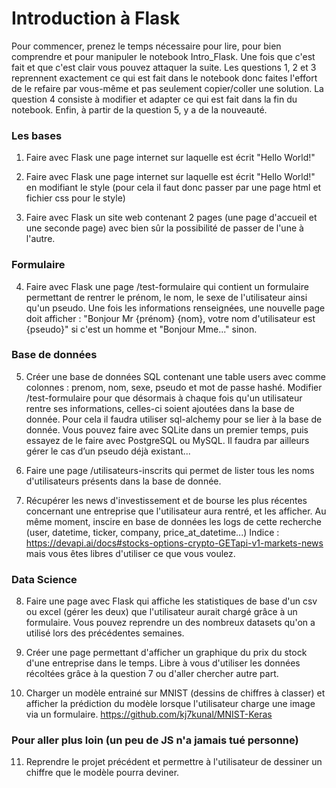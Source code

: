 # Introduction à Flask

Pour commencer, prenez le temps nécessaire pour lire, pour bien comprendre et pour manipuler le notebook Intro_Flask.
Une fois que c'est fait et que c'est clair vous pouvez attaquer la suite.
Les questions 1, 2 et 3 reprennent exactement ce qui est fait dans le notebook donc faites l'effort de le refaire par vous-même et pas seulement copier/coller une solution.
La question 4 consiste à modifier et adapter ce qui est fait dans la fin du notebook.
Enfin, à partir de la question 5, y a de la nouveauté.

### Les bases
1. Faire avec Flask une page internet sur laquelle est écrit "Hello World!"

2. Faire avec Flask une page internet sur laquelle est écrit "Hello World!" en modifiant le style (pour cela il faut donc passer par une page html et fichier css pour le style)

3. Faire avec Flask un site web contenant 2 pages (une page d'accueil et une seconde page) avec bien sûr la possibilité de passer de l'une à l'autre.

### Formulaire

4. Faire avec Flask une page /test-formulaire qui contient un formulaire permettant de rentrer le prénom, le nom, le sexe de l'utilisateur ainsi qu'un pseudo. Une fois les informations renseignées, une nouvelle page doit afficher :
"Bonjour Mr {prénom} {nom}, votre nom d'utilisateur est {pseudo}" si c'est un homme et "Bonjour Mme..." sinon.

### Base de données

5. Créer une base de données SQL contenant une table users avec comme colonnes : prenom, nom, sexe, pseudo et mot de passe hashé.
Modifier /test-formulaire pour que désormais à chaque fois qu'un utilisateur rentre ses informations, celles-ci soient ajoutées dans la base de donnée. Pour cela il faudra utiliser sql-alchemy pour se lier à la base de donnée. Vous pouvez faire avec SQLite dans un premier temps, puis essayez de le faire avec PostgreSQL ou MySQL.
Il faudra par ailleurs gérer le cas d’un pseudo déjà existant...

6. Faire une page /utilisateurs-inscrits qui permet de lister tous les noms d'utilisateurs présents dans la base de donnée.

7. Récupérer les news d'investissement et de bourse les plus récentes concernant une entreprise que l'utilisateur aura rentré, et les afficher. Au même moment, inscire en base de données les logs de cette recherche (user, datetime, ticker, company, price_at_datetime...) Indice : https://devapi.ai/docs#stocks-options-crypto-GETapi-v1-markets-news mais vous êtes libres d'utiliser ce que vous voulez.

### Data Science

8. Faire une page avec Flask qui affiche les statistiques de base d'un csv ou excel (gérer les deux) que l'utilisateur aurait chargé grâce à un formulaire. Vous pouvez reprendre un des nombreux datasets qu'on a utilisé lors des précédentes semaines.

9. Créer une page permettant d'afficher un graphique du prix du stock d'une entreprise dans le temps. Libre à vous d'utiliser les données récoltées grâce à la question 7 ou d'aller chercher autre part.

10. Charger un modèle entrainé sur MNIST (dessins de chiffres à classer) et afficher la prédiction du modèle lorsque l'utilisateur charge une image via un formulaire. https://github.com/kj7kunal/MNIST-Keras

### Pour aller plus loin (un peu de JS n'a jamais tué personne)

11. Reprendre le projet précédent et permettre à l'utilisateur de dessiner un chiffre que le modèle pourra deviner.
